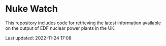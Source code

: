 # Nuke Watch

This repository includes code for retrieving the latest information available on the output of EDF nuclear power plants in the UK.

Last updated: 2022-11-24 17:08